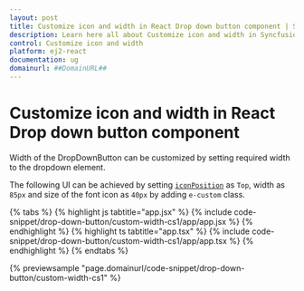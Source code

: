 ```yaml
---
layout: post
title: Customize icon and width in React Drop down button component | Syncfusion
description: Learn here all about Customize icon and width in Syncfusion React Drop down button component of Syncfusion Essential JS 2 and more.
control: Customize icon and width 
platform: ej2-react
documentation: ug
domainurl: ##DomainURL##
---
```


# Customize icon and width in React Drop down button component

Width of the DropDownButton can be customized by setting required width to the dropdown element.

The following UI can be achieved by setting [`iconPosition`](https://ej2.syncfusion.com/react/documentation/api/drop-down-button/#iconposition) as `Top`, width as `85px` and size of the font icon as `40px` by adding `e-custom` class.

{% tabs %}
{% highlight js tabtitle="app.jsx" %}
{% include code-snippet/drop-down-button/custom-width-cs1/app/app.jsx %}
{% endhighlight %}
{% highlight ts tabtitle="app.tsx" %}
{% include code-snippet/drop-down-button/custom-width-cs1/app/app.tsx %}
{% endhighlight %}
{% endtabs %}

 {% previewsample "page.domainurl/code-snippet/drop-down-button/custom-width-cs1" %}
